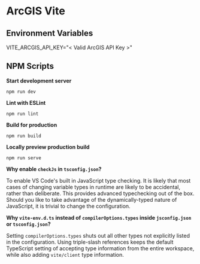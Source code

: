 # ArcGIS Vite

## Environment Variables

VITE_ARCGIS_API_KEY="< Valid ArcGIS API Key >"

## NPM Scripts

**Start development server**

```
npm run dev
```

**Lint with ESLint**

```
npm run lint
```

**Build for production**

```
npm run build
```

**Locally preview production build**

```
npm run serve
```

**Why enable `checkJs` in `tsconfig.json`?**

To enable VS Code's built in JavaScript type checking. It is likely that most cases of changing variable types in runtime are likely to be accidental, rather than deliberate. This provides advanced typechecking out of the box. Should you like to take advantage of the dynamically-typed nature of JavaScript, it is trivial to change the configuration.

**Why `vite-env.d.ts` instead of `compilerOptions.types` inside `jsconfig.json` or `tsconfig.json`?**

Setting `compilerOptions.types` shuts out all other types not explicitly listed in the configuration. Using triple-slash references keeps the default TypeScript setting of accepting type information from the entire workspace, while also adding `vite/client` type information.
